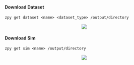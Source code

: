 #### Download Dataset

```zpy get dataset <name> <dataset_type> /output/directory```

<p align="center">
<img src="https://github.com/ZumoLabs/zpy/raw/main/docs/cli/gif/getdataset.gif?raw=true"/>
</p>

#### Download Sim

```zpy get sim <name> /output/directory```

<p align="center">
<img src="https://github.com/ZumoLabs/zpy/raw/main/docs/cli/gif/getsim.svg?raw=true"/>
</p>
